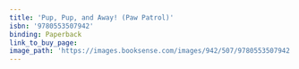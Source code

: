 ```yaml
---
title: 'Pup, Pup, and Away! (Paw Patrol)'
isbn: '9780553507942'
binding: Paperback
link_to_buy_page:
image_path: 'https://images.booksense.com/images/942/507/9780553507942.jpg'
---
```


